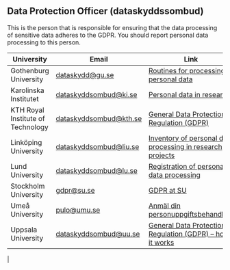 ## Data Protection Officer (dataskyddssombud)

This is the person that is responsible for ensuring that the data processing of sensitive data adheres to the GDPR.
You should report personal data processing to this person.

| University                         | Email                    | Link            
| ---------------------------------- | ------------------------ | ---------------------------------
| Gothenburg University              | dataskydd@gu.se          | [Routines for processing personal data](https://medarbetarportalen.gu.se/%20%20diarieforing-arkivering-och-personuppgiftsbehandling/rutiner-for-behandling-av-personuppgifter/%20%20?languageId=100001&skipSSOCheck=true)
| Karolinska Institutet              | dataskyddsombud@ki.se    | [Personal data in research](https://ki.se/en/staff/personal-data-in-research?_ga=%20%202.45242276.149957508.1555488355-567706208.1540895613)                                 
| KTH Royal Institute of Technology  | dataskyddsombud@kth.se   | [General Data Protection Regulation (GDPR)](https://intra.kth.se/en/anstallning/anstallningsvillkor/%20%20att-vara-statligt-an/behandling-av-person)                 
| Linköping University               | dataskyddsombud@liu.se   | [Inventory of personal data processing in research projects](https://insidan.liu.se/dataskyddsforordningen/anmalan-av-%20%20personuppgiftsbehandling?l=en)
| Lund University                    | dataskyddsombud@lu.se    | [Registration of personal data processing](https://www.staff.lu.se/support-and-tools/legal-and-records-%20%20management/personal-data-and-data-protection/area-specific-information/research)                  
| Stockholm University               | gdpr@su.se               | [GDPR at SU](https://www.su.se/english/staff/organisation-governance/legal-information)                                                
| Umeå University                    | pulo@umu.se              | [Anmäl din personuppgiftsbehandling](https://www.aurora.umu.se/regler-och-riktlinjer/juridik/%20%20personuppgifter/anmal-din-personuppgiftsbehandling/)                        
| Uppsala University                 | dataskyddsombud@uu.se    | [General Data Protection Regulation (GDPR) – how it works](https://mp.uu.se/en/web/info/stod/dataskyddsforordningen) 
|